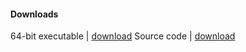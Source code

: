 #### Downloads
64-bit executable | [download](placeholder)
Source code | [download](git-client://clone?repo=https%3A%2F%2Fgithub.com%2Fmqhirr%2FZephyr)
